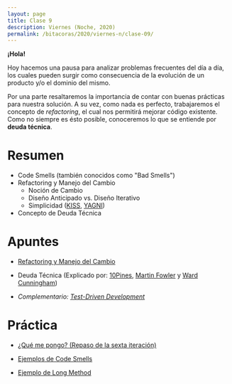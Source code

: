 ```yaml
---
layout: page
title: Clase 9
description: Viernes (Noche, 2020)
permalink: /bitacoras/2020/viernes-n/clase-09/
---
```

**¡Hola!**

Hoy hacemos una pausa para analizar problemas frecuentes del día a día, los cuales pueden surgir como consecuencia de la evolución de un producto y/o el dominio del mismo.

Por una parte resaltaremos la importancia de contar con buenas prácticas para nuestra solución. A su vez, como nada es perfecto, trabajaremos el concepto de _refactoring_, el cual nos permitirá mejorar código existente. Como no siempre es ésto posible, conoceremos lo que se entiende por **deuda técnica**.

# Resumen

- Code Smells (también conocidos como "Bad Smells")
- Refactoring y Manejo del Cambio
    - Noción de Cambio
    - Diseño Anticipado vs. Diseño Iterativo
    - Simplicidad ([KISS](https://es.wikipedia.org/wiki/Principio_KISS), [YAGNI](https://es.wikipedia.org/wiki/YAGNI))
- Concepto de Deuda Técnica

# Apuntes

- [Refactoring y Manejo del Cambio](https://docs.google.com/document/d/1cAje0qwy3Cus_ob0r-tatbcT01sDFeLt3MmSVmLeSxk/edit)

- Deuda Técnica (Explicado por: [10Pines](https://docs.google.com/viewer?a=v&pid=sites&srcid=ZGVmYXVsdGRvbWFpbnx1dG5kZXNpZ258Z3g6ZTIyOGM3NjBjMWE4OTIx), [Martin Fowler](https://martinfowler.com/bliki/TechnicalDebt.html) y [Ward Cunningham](http://wiki.c2.com/?WardExplainsDebtMetaphor))

- _Complementario: [Test-Driven Development](https://docs.google.com/document/d/11mVR-4wEZhlQMDEqrfQeYLypEsrSqXv98dr78SA0Oq4/edit#heading=h.mm7wfgq1wuu1)_

# Práctica

- [¿Qué me pongo? (Repaso de la sexta iteración)](https://drive.google.com/file/d/1ZLI2HiIILMpmEGbIxekWKXq694kBFoIf/edit)

- [Ejemplos de Code Smells](https://docs.google.com/document/d/1N-ZFQqcmge7TozZ1zOcW1tbFrn9IFEJm91X8MFGysik/edit)

- [Ejemplo de Long Method](https://gist.github.com/gastonprieto/10072862)
